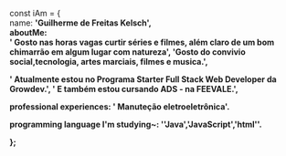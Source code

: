 const iAm = { <br>
  name: <b>'Guilherme de Freitas Kelsch',<b><br>
  aboutMe:<br>
    ' Gosto nas horas vagas curtir séries e filmes, além claro de um bom chimarrão em algum lugar com natureza',
    'Gosto do convivio social,tecnologia, artes marciais, filmes e musica.',<br>
   
   ' Atualmente estou no Programa Starter Full Stack Web Developer da Growdev.',
    ' E também estou cursando ADS - na FEEVALE.',<br>
 
  professional experiences:
  ' Manuteção eletroeletrônica'.<br>
    
   programming language I'm studying~:
   ''Java','JavaScript','html''.
 
};

